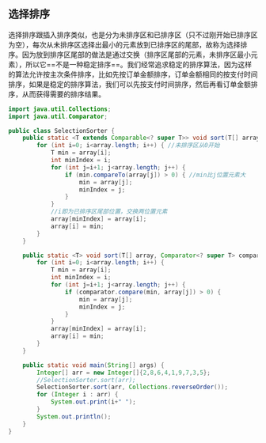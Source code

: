 ## 选择排序

选择排序跟插入排序类似，也是分为未排序区和已排序区（只不过刚开始已排序区为空），每次从未排序区选择出最小的元素放到已排序区的尾部，故称为选择排序。因为放到排序区尾部的做法是通过交换（排序区尾部的元素，未排序区最小元素），所以它==不是一种稳定排序==。我们经常追求稳定的排序算法，因为这样的算法允许按主次条件排序，比如先按订单金额排序，订单金额相同的按支付时间排序，如果是稳定的排序算法，我们可以先按支付时间排序，然后再看订单金额排序，从而获得需要的排序结果。

```java
import java.util.Collections;
import java.util.Comparator;

public class SelectionSorter {
    public static <T extends Comparable<? super T>> void sort(T[] array) {
        for (int i=0; i<array.length; i++) { //未排序区从0开始
            T min = array[i];
            int minIndex = i;
            for (int j=i+1; j<array.length; j++) {
                if (min.compareTo(array[j]) > 0) { //min比j位置元素大
                    min = array[j];
                    minIndex = j;
                }
            }
            //i即为已排序区尾部位置，交换两位置元素
            array[minIndex] = array[i];
            array[i] = min;
        }
    }

    public static <T> void sort(T[] array, Comparator<? super T> comparator) {
        for (int i=0; i<array.length; i++) {
            T min = array[i];
            int minIndex = i;
            for (int j=i+1; j<array.length; j++) {
                if (comparator.compare(min, array[j]) > 0) {
                    min = array[j];
                    minIndex = j;
                }
            }
            array[minIndex] = array[i];
            array[i] = min;
        }
    }

    public static void main(String[] args) {
        Integer[] arr = new Integer[]{2,8,6,4,1,9,7,3,5};
        //SelectionSorter.sort(arr);
        SelectionSorter.sort(arr, Collections.reverseOrder());
        for (Integer i : arr) {
            System.out.print(i+" ");
        }
        System.out.println();
    }
}
```

